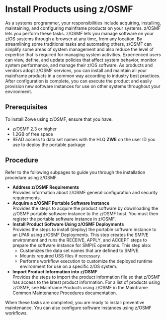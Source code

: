 # Install Products using z/OSMF

As a systems programmer, your responsibilities include acquiring, installing, maintaining, and configuring mainframe products on your systems. z/OSMF lets you perform these tasks. z/OSMF lets you manage software on your z/OS systems through a browser at any time, from any location. By streamlining some traditional tasks and automating others, z/OSMF can simplify some areas of system management and also reduce the level of expertise that is required for managing system activities. Experienced users can view, define, and update policies that affect system behavior, monitor system performance, and manage their z/OS software.
As products and vendors adopt z/OSMF services, you can install and maintain all your mainframe products in a common way according to industry best practices. After configuration is complete, you can execute the product and easily provision new software instances for use on other systems throughout your environment.

## Prerequisites

To install Zowe using z/OSMF, ensure that you have:

- z/OSMF 2.3 or higher
- 1.2GB of free space
- READ access to data set names with the HLQ **ZWE** on the user ID you use to deploy the portable package

## Procedure

Refer to the following subpages to guide you through the installation procedure using z/OSMF.

* **Address z/OSMF Requirements**  
Provides information about z/OSMF general configuration and security requirements.
* **Acquire a z/OSMF Portable Software Instance**  
Provides the steps to acquire the product software by downloading the z/OSMF portable software instance to the z/OSMF host. You must then register the portable software instance in z/OSMF.
* **Install Product Software Using z/OSMF Deployments**  
Provides the steps to install (deploy) the portable software instance to an LPAR using z/OSMF Deployments. This step creates the SMP/E environment and runs the RECEIVE, APPLY, and ACCEPT steps to prepare the software instance for SMP/E operations. This step also:
    * Customizes the data set names that are defined to SMP/E.
    * Mounts required USS files if necessary.
    * Performs workflow execution to customize the deployed runtime environment for use on a specific z/OS system.
* **Import Product Information into z/OSMF**  
Provides the steps to import the product information file so that z/OSMF has access to the latest product information. For a list of products using z/OSMF, see Mainframe Products using z/OSMF in the Mainframe Common Maintenance Procedures documentation.

When these tasks are completed, you are ready to install preventive maintenance. You can also configure software instances using z/OSMF workflows.
